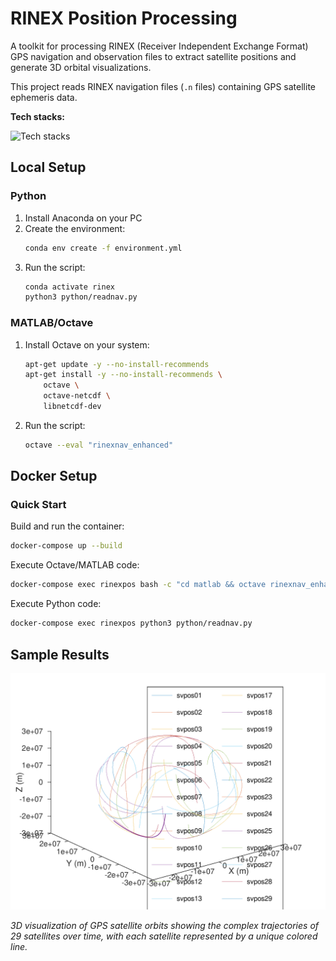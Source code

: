 # RINEX Position Processing

A toolkit for processing RINEX (Receiver Independent Exchange Format) GPS navigation and observation files to extract satellite positions and generate 3D orbital visualizations.

This project reads RINEX navigation files (`.n` files) containing GPS satellite ephemeris data.

**Tech stacks:**

![Tech stacks](https://skillicons.dev/icons?i=python,anaconda,matlab,octave,docker,bash)

## Local Setup

### Python

1. Install Anaconda on your PC
2. Create the environment:
   ```bash
   conda env create -f environment.yml
   ```
3. Run the script:
   ```bash
   conda activate rinex
   python3 python/readnav.py
   ```

### MATLAB/Octave

1. Install Octave on your system:
   ```bash
   apt-get update -y --no-install-recommends
   apt-get install -y --no-install-recommends \
       octave \
       octave-netcdf \
       libnetcdf-dev
   ```
2. Run the script:
   ```bash
   octave --eval "rinexnav_enhanced"
   ```

## Docker Setup

### Quick Start

Build and run the container:

```bash
docker-compose up --build
```

Execute Octave/MATLAB code:
```bash
docker-compose exec rinexpos bash -c "cd matlab && octave rinexnav_enhanced.m"
```

Execute Python code:
```bash
docker-compose exec rinexpos python3 python/readnav.py
```

## Sample Results

![Sample Satellite Orbits](results/chur1610.png)

*3D visualization of GPS satellite orbits showing the complex trajectories of 29 satellites over time, with each satellite represented by a unique colored line.*
